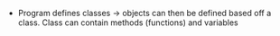 - Program defines classes -> objects can then be defined based off a class. Class can contain methods (functions) and variables 